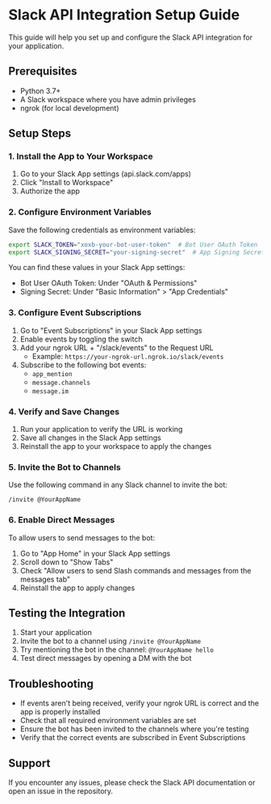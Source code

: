# Slack API Integration Setup Guide

This guide will help you set up and configure the Slack API integration for your application.

## Prerequisites

- Python 3.7+
- A Slack workspace where you have admin privileges
- ngrok (for local development)

## Setup Steps

### 1. Install the App to Your Workspace

1. Go to your Slack App settings (api.slack.com/apps)
2. Click "Install to Workspace"
3. Authorize the app

### 2. Configure Environment Variables

Save the following credentials as environment variables:

```bash
export SLACK_TOKEN="xoxb-your-bot-user-token"  # Bot User OAuth Token
export SLACK_SIGNING_SECRET="your-signing-secret"  # App Signing Secret
```

You can find these values in your Slack App settings:
- Bot User OAuth Token: Under "OAuth & Permissions"
- Signing Secret: Under "Basic Information" > "App Credentials"

### 3. Configure Event Subscriptions

1. Go to "Event Subscriptions" in your Slack App settings
2. Enable events by toggling the switch
3. Add your ngrok URL + "/slack/events" to the Request URL
   - Example: `https://your-ngrok-url.ngrok.io/slack/events`
4. Subscribe to the following bot events:
   - `app_mention`
   - `message.channels`
   - `message.im`

### 4. Verify and Save Changes

1. Run your application to verify the URL is working
2. Save all changes in the Slack App settings
3. Reinstall the app to your workspace to apply the changes

### 5. Invite the Bot to Channels

Use the following command in any Slack channel to invite the bot:
```
/invite @YourAppName
```

### 6. Enable Direct Messages

To allow users to send messages to the bot:

1. Go to "App Home" in your Slack App settings
2. Scroll down to "Show Tabs"
3. Check "Allow users to send Slash commands and messages from the messages tab"
4. Reinstall the app to apply changes

## Testing the Integration

1. Start your application
2. Invite the bot to a channel using `/invite @YourAppName`
3. Try mentioning the bot in the channel: `@YourAppName hello`
4. Test direct messages by opening a DM with the bot

## Troubleshooting

- If events aren't being received, verify your ngrok URL is correct and the app is properly installed
- Check that all required environment variables are set
- Ensure the bot has been invited to the channels where you're testing
- Verify that the correct events are subscribed in Event Subscriptions

## Support

If you encounter any issues, please check the Slack API documentation or open an issue in the repository. 